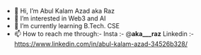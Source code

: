 - 👋 Hi, I’m Abul Kalam Azad aka Raz
- 👀 I’m interested in Web3 and AI
- 🌱 I’m currently learning B.Tech. CSE
- 📫 How to reach me through:-
      Insta :- @__aka___raz__
      Linkedin :-https://www.linkedin.com/in/abul-kalam-azad-34526b328/


<!---
akaraj1/akaraj1 is a ✨ special ✨ repository because its `README.md` (this file) appears on your GitHub profile.
You can click the Preview link to take a look at your changes.
--->
